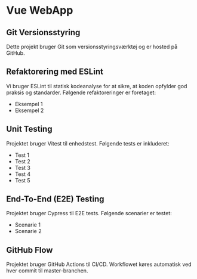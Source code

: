 # Vue WebApp

## Git Versionsstyring
Dette projekt bruger Git som versionsstyringsværktøj og er hosted på GitHub.

## Refaktorering med ESLint
Vi bruger ESLint til statisk kodeanalyse for at sikre, at koden opfylder god praksis og standarder. Følgende refaktoreringer er foretaget:
- Eksempel 1
- Eksempel 2

## Unit Testing
Projektet bruger Vitest til enhedstest. Følgende tests er inkluderet:
- Test 1
- Test 2
- Test 3
- Test 4
- Test 5

## End-To-End (E2E) Testing
Projektet bruger Cypress til E2E tests. Følgende scenarier er testet:
- Scenarie 1
- Scenarie 2

## GitHub Flow
Projektet bruger GitHub Actions til CI/CD. Workflowet køres automatisk ved hver commit til master-branchen.
